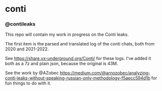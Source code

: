 # conti
### @contileaks

This repo will contain my work in progress on the Conti leaks.

The first item is the parsed and translated log of the conti chats, both from 2020 and 2021-2022.

See https://share.vx-underground.org/Conti/ for these logs.
I've added it both as a 7z and plain json, because the original is 43M.

See the work by @AZobec https://medium.com/@arnozobec/analyzing-conti-leaks-without-speaking-russian-only-methodology-f5aecc594d1b for fun things to do with it.
